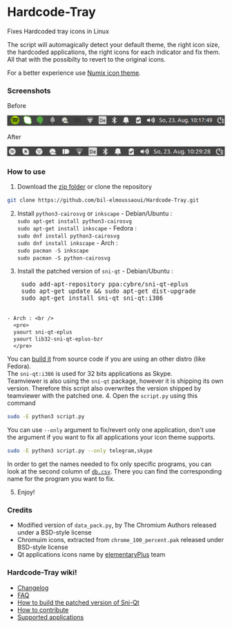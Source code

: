 # Hardcode-Tray
Fixes Hardcoded tray icons in Linux

The script will automagically detect your default theme, the right icon size, the hardcoded applications, the right icons for each indicator and fix them. All that with the possibilty to revert to the original icons.

For a better experience use [Numix icon theme](https://github.com/numixproject/numix-icon-theme).

### Screenshots
Before 

![Before](screenshots/before.png)

After

![After](screenshots/after.png)


### How to use
  1. Download the [zip folder](https://github.com/bil-elmoussaoui/Hardcode-Tray/archive/master.zip) or clone the repository
  ```bash
  git clone https://github.com/bil-elmoussaoui/Hardcode-Tray.git
  ```

  2. Install  `python3-cairosvg` or `inkscape`
    - Debian/Ubuntu : <br />
      `sudo apt-get install python3-cairosvg`<br />
      `sudo apt-get install inkscape`
    - Fedora : <br />
      `sudo dnf install python3-cairosvg`<br />
      `sudo dnf install inkscape`
    - Arch : <br />
      `sudo pacman -S inkscape`<br />
      `sudo pacman -S python-cairosvg`

  3. Install the patched version of `sni-qt` 
    - Debian/Ubuntu :<br />
      <pre>
      sudo add-apt-repository ppa:cybre/sni-qt-eplus
      sudo apt-get update && sudo apt-get dist-upgrade
      sudo apt-get install sni-qt sni-qt:i386
      </pre>
    - Arch : <br />
      <pre>
      yaourt sni-qt-eplus 
      yaourt lib32-sni-qt-eplus-bzr
      </pre>
  You can  [build it](https://github.com/bil-elmoussaoui/Hardcode-Tray/wiki/How-to-build-Sni-qt) from source code if you are using an other distro (like Fedora).<br />
  The `sni-qt:i386` is used for 32 bits applications as Skype.<br />
  Teamviewer is also using the `sni-qt` package, however it is shipping its own version. Therefore this script also overwrites the version shipped by teamviewer with the patched one.
  4. Open the `script.py` using this command
  ```bash
  sudo -E python3 script.py
  ```
  You can use `--only` argument to fix/revert only one application, don't use the argument if you want to fix all applications your icon theme supports.
  ```bash
  sudo -E python3 script.py --only telegram,skype
  ```
  In order to get the names needed to fix only specific programs, you can look at the second column of [`db.csv`](https://github.com/bil-elmoussaoui/Hardcode-Tray/blob/master/db.csv). There you can find the corresponding name for the program you want to fix.

  5. Enjoy!


### Credits
- Modified version of `data_pack.py`, by The Chromium Authors released under a BSD-style license
- Chromuim icons, extracted from `chrome_100_percent.pak` released under BSD-style license
- Qt applications icons name by [elementaryPlus](https://github.com/mank319/elementaryPlus) team

### Hardcode-Tray wiki!
- [Changelog](https://github.com/bil-elmoussaoui/Hardcode-Tray/wiki/Changelog)
- [FAQ](https://github.com/bil-elmoussaoui/Hardcode-Tray/wiki/FAQ)
- [How to build the patched version of Sni-Qt](https://github.com/bil-elmoussaoui/Hardcode-Tray/wiki/How-to-build-sni-qt)
- [How to contribute](https://github.com/bil-elmoussaoui/Hardcode-Tray/wiki/How-to-contribute)
- [Supported applications](https://github.com/bil-elmoussaoui/Hardcode-Tray/wiki/Supported-applications)
